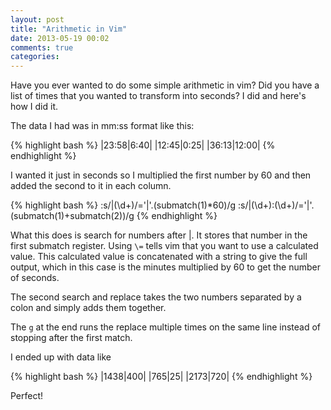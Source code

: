 ```yaml
---
layout: post
title: "Arithmetic in Vim"
date: 2013-05-19 00:02
comments: true
categories: 
---
```

Have you ever wanted to do some simple arithmetic in vim? Did you have a list of
times that you wanted to transform into seconds? I did and here's how I did it.

The data I had was in mm:ss format like this:

{% highlight bash %}
|23:58|6:40|
|12:45|0:25|
|36:13|12:00|
{% endhighlight %}

I wanted it just in seconds so I multiplied the first number by 60 and then
added the second to it in each column.

{% highlight bash %}
:s/|\(\d\+\)/\='|'.(submatch(1)*60)/g
:s/|\(\d\+\):\(\d\+\)/\='|'.(submatch(1)+submatch(2))/g
{% endhighlight %}

What this does is search for numbers after |. It stores that number in the first
submatch register. Using `\=` tells vim that you want to use a calculated value.
This calculated value is concatenated with a string to give the full output, which 
in this case is the minutes multiplied by 60 to get the number of seconds.

The second search and replace takes the two numbers separated by a colon and simply
adds them together.

The `g` at the end runs the replace multiple times on the same line instead of
stopping after the first match.

I ended up with data like

{% highlight bash %}
|1438|400|
|765|25|
|2173|720|
{% endhighlight %}

Perfect!

